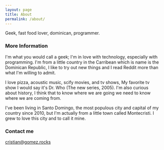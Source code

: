```yaml
---
layout: page
title: About
permalink: /about/
---
```


Geek, fast food lover, dominican, programmer.

### More Information

I'm what you would call a geek; I'm in love with technology, especially with programming. I'm from a little country in the Carribean which is name is the Dominican Republic, I like to try out new things and I read Reddit more than what I'm willing to admit.

I love pizza, acoustic music, scify movies, and tv shows, My favorite tv show I would say it's Dr. Who (The new series, 2005). I'm also curious about history, I think that to know where we are going we need to know where we are coming from.

I've been living in Santo Domingo, the most populous city and capital of my country since 2010, but I'm actually from a little town called Montecristi. I grew to love this city and to call it mine.

### Contact me

[cristian@gomez.rocks](mailto:critian@gomez.ninja)
